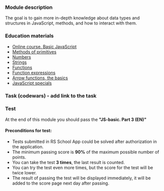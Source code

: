 ### Module description
The goal is to gain more in-depth knowledge about data types and structures in JavaScript, methods, and how to interact with them.

### Education materials
* [Online course. Basic JavaScript](https://www.freecodecamp.org/learn/javascript-algorithms-and-data-structures/#basic-javascript)
* [Methods of primitives](https://javascript.info/primitives-methods)
* [Numbers](https://javascript.info/number)
* [Strings](https://javascript.info/string)
* [Functions](https://javascript.info/function-basics)
* [Function expressions](https://javascript.info/function-expressions)
* [Arrow functions, the basics](https://javascript.info/arrow-functions-basics)
* [JavaScript specials](https://javascript.info/javascript-specials)

### Task (codewars) - add link to the task

### Test
At the end of this module you should pass the **"JS-basic. Part 3 (EN)"**

#### Preconditions for test:
* Tests submitted in RS School App could be solved after authorization in the application.
* The minimum passing score is **90%** of the maximum possible number of points.
* You can take the test **3 times**, the last result is counted.
* You can try the test even more times, but the score for the test will be twice lower.
* The result of passing the test will be displayed immediately, it will be added to the score page next day after passing.


